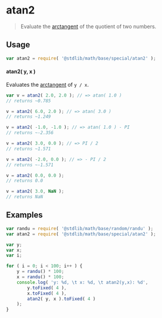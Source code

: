 # atan2

> Evaluate the [arctangent][arctangent] of the quotient of two numbers.

<section class="usage">

## Usage

``` javascript
var atan2 = require( '@stdlib/math/base/special/atan2' );
```

#### atan2( y, x )

Evaluates the [arctangent][arctangent] of `y / x`.

``` javascript
var v = atan2( 2.0, 2.0 ); // => atan( 1.0 )
// returns ~0.785

v = atan2( 6.0, 2.0 ); // => atan( 3.0 )
// returns ~1.249

v = atan2( -1.0, -1.0 ); // => atan( 1.0 ) - PI
// returns ~-2.356

v = atan2( 3.0, 0.0 ); // => PI / 2
// returns ~1.571

v = atan2( -2.0, 0.0 ); // => - PI / 2
// returns ~-1.571

v = atan2( 0.0, 0.0 );
// returns 0.0

v = atan2( 3.0, NaN );
// returns NaN
```

</section>

<!-- /.usage -->


<section class="examples">

## Examples

``` javascript
var randu = require( '@stdlib/math/base/random/randu' );
var atan2 = require( '@stdlib/math/base/special/atan2' );

var y;
var x;
var i;

for ( i = 0; i < 100; i++ ) {
    y = randu() * 100;
    x = randu() * 100;
    console.log( 'y: %d, \t x: %d, \t atan2(y,x): %d',
        y.toFixed( 4 ),
        x.toFixed( 4 ),
        atan2( y, x ).toFixed( 4 )
    );
}
```

</section>

<!-- /.examples -->


<section class="links">

[arctangent]: https://en.wikipedia.org/wiki/Inverse_trigonometric_functions

</section>

<!-- /.links -->
